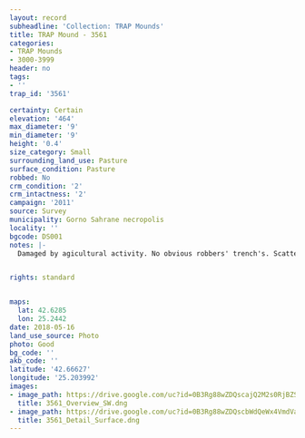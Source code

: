 ```yaml
---
layout: record
subheadline: 'Collection: TRAP Mounds'
title: TRAP Mound - 3561
categories:
- TRAP Mounds
- 3000-3999
header: no
tags:
- ''
trap_id: '3561'

certainty: Certain
elevation: '464'
max_diameter: '9'
min_diameter: '9'
height: '0.4'
size_category: Small
surrounding_land_use: Pasture
surface_condition: Pasture
robbed: No
crm_condition: '2'
crm_intactness: '2'
campaign: '2011'
source: Survey
municipality: Gorno Sahrane necropolis
locality: ''
bgcode: DS001
notes: |-
  Damaged by agicultural activity. No obvious robbers' trench's. Scatter of medium-sized stones.


rights: standard


maps:
  lat: 42.6285
  lon: 25.2442
date: 2018-05-16
land_use_source: Photo
photo: Good
bg_code: ''
akb_code: ''
latitude: '42.66627'
longitude: '25.203992'
images:
- image_path: https://drive.google.com/uc?id=0B3Rg88wZDQscajQ2M2s0RjBZSkE
  title: 3561_Overview_SW.dng
- image_path: https://drive.google.com/uc?id=0B3Rg88wZDQscbWdQeWx4VmdVaG8
  title: 3561_Detail_Surface.dng
---
```

